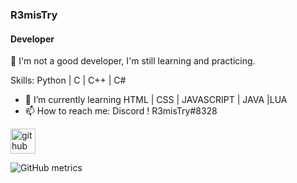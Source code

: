 ### R3misTry
#### Developer
:wave: I'm not a good developer, I'm still learning and practicing.

Skills: Python | C | C++ | C#

- :seedling: I’m currently learning HTML | CSS | JAVASCRIPT | JAVA |LUA 
- :mailbox: How to reach me: Discord ! R3misTry#8328 


[<img src='https://cdn.jsdelivr.net/npm/simple-icons@3.0.1/icons/github.svg' alt='github' height='40'>](https://github.com/Mertsayar6623)  

![GitHub metrics](https://metrics.lecoq.io/Mertsayar6623)  
